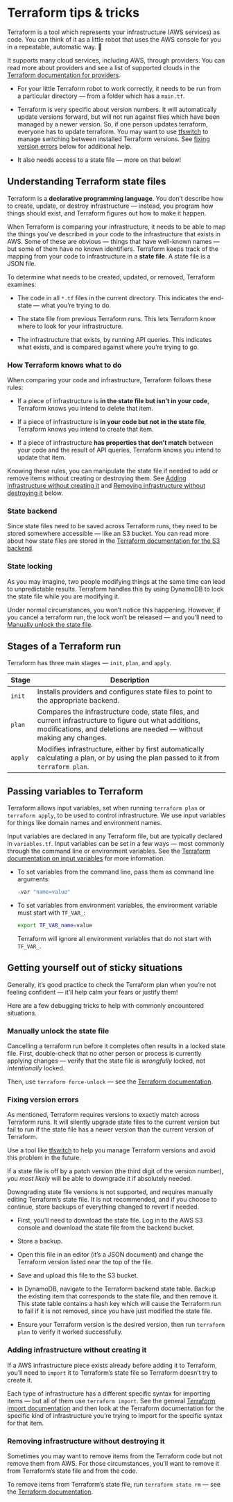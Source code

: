 # Terraform tips & tricks

Terraform is a tool which represents your infrastructure (AWS services) as code. You can think of it as a little robot that uses the AWS console for you in a repeatable, automatic way. 🤖

It supports many cloud services, including AWS, through providers. You can read more about providers and see a list of supported clouds in the [Terraform documentation for providers](https://www.terraform.io/docs/providers/index.html).

- For your little Terraform robot to work correctly, it needs to be run from a particular directory — from a folder which has a `main.tf`.

- Terraform is very specific about version numbers. It will automatically update versions forward, but will not run against files which have been managed by a newer version. So, if one person updates terraform, everyone has to update terraform. You may want to use [tfswitch](https://warrensbox.github.io/terraform-switcher/) to manage switching between installed Terraform versions. See [fixing version errors](#Fixing-version-errors) below for additional help.

- It also needs access to a state file — more on that below!

## Understanding Terraform state files

Terraform is a **declarative programming language**. You don’t describe how to create, update, or destroy infrastructure — instead, you program how things should exist, and Terraform figures out how to make it happen.

When Terraform is comparing your infrastructure, it needs to be able to map the things you’ve described in your code to the infrastructure that exists in AWS. Some of these are obvious — things that have well-known names — but some of them have no known identifiers. Terraform keeps track of the mapping from your code to infrastructure in a **state file**. A state file is a JSON file.

To determine what needs to be created, updated, or removed, Terraform examines:

- The code in all `*.tf` files in the current directory. This indicates the end-state — what you’re trying to do.

- The state file from previous Terraform runs. This lets Terraform know where to look for your infrastructure.

- The infrastructure that exists, by running API queries. This indicates what exists, and is compared against where you’re trying to go.

### How Terraform knows what to do

When comparing your code and infrastructure, Terraform follows these rules:

- If a piece of infrastructure is **in the state file but isn’t in your code**, Terraform knows you intend to delete that item.

- If a piece of infrastructure is **in your code but not in the state file**, Terraform knows you intend to create that item.

- If a piece of infrastructure **has properties that don’t match** between your code and the result of API queries, Terraform knows you intend to update that item.

Knowing these rules, you can manipulate the state file if needed to add or remove items without creating or destroying them. See [Adding infrastructure without creating it](#Adding-infrastructure-without-creating-it) and [Removing infrastructure without destroying it](#Removing-infrastructure-without-destroying-it) below.

### State backend

Since state files need to be saved across Terraform runs, they need to be stored somewhere accessible — like an S3 bucket. You can read more about how state files are stored in the [Terraform documentation for the S3 backend](https://www.terraform.io/docs/backends/types/s3.html).

### State locking

As you may imagine, two people modifying things at the same time can lead to unpredictable results. Terraform handles this by using DynamoDB to lock the state file while you are modifying it.

Under normal circumstances, you won’t notice this happening. However, if you cancel a terraform run, the lock won’t be released — and you’ll need to [Manually unlock the state file](#Manually-unlock-the-state-file).

## Stages of a Terraform run

Terraform has three main stages — `init`, `plan`, and `apply`.

| Stage | Description |
|-------|-------------|
| `init` | Installs providers and configures state files to point to the appropriate backend.
| `plan` | Compares the infrastructure code, state files, and current infrastructure to figure out what additions, modifications, and deletions are needed — without making any changes.
| `apply` | Modifies infrastructure, either by first automatically calculating a plan, or by using the plan passed to it from `terraform plan`.

## Passing variables to Terraform

Terraform allows input variables, set when running `terraform plan` or `terraform apply`, to be used to control infrastructure. We use input variables for things like domain names and environment names.

Input variables are declared in any Terraform file, but are typically declared in `variables.tf`. Input variables can be set in a few ways — most commonly through the command line or environment variables. See the [Terraform documentation on input variables](https://www.terraform.io/docs/configuration/variables.html) for more information.

- To set variables from the command line, pass them as command line arguments:

  ```bash
  -var "name=value"
  ```

- To set variables from environment variables, the environment variable must start with `TF_VAR_`:

  ```bash
  export TF_VAR_name=value
  ```

  Terraform will ignore all environment variables that do not start with `TF_VAR_`.

## Getting yourself out of sticky situations

Generally, it’s good practice to check the Terraform plan when you’re not feeling confident — it’ll help calm your fears or justify them!

Here are a few debugging tricks to help with commonly encountered situations.

### Manually unlock the state file

Cancelling a terraform run before it completes often results in a locked state file. First, double-check that no other person or process is currently applying changes — verify that the state file is _wrongfully_ locked, not _intentionally_ locked.

Then, use `terraform force-unlock` — see the [Terraform documentation](https://www.terraform.io/docs/commands/force-unlock.html).

### Fixing version errors

As mentioned, Terraform requires versions to exactly match across Terraform runs. It will silently upgrade state files to the current version but fail to run if the state file has a newer version than the current version of Terraform.

Use a tool like [tfswitch](https://warrensbox.github.io/terraform-switcher/) to help you manage Terraform versions and avoid this problem in the future.

If a state file is off by a patch version (the third digit of the version number), you _most likely_ will be able to downgrade it if absolutely needed.

Downgrading state file versions is not supported, and requires manually editing Terraform’s state file. It is not recommended, and if you choose to continue, store backups of everything changed to revert if needed.

- First, you’ll need to download the state file. Log in to the AWS S3 console and download the state file from the backend bucket.

- Store a backup.

- Open this file in an editor (it’s a JSON document) and change the Terraform version listed near the top of the file.

- Save and upload this file to the S3 bucket.

- In DynamoDB, navigate to the Terraform backend state table. Backup the existing item that corresponds to the state file, and then remove it. This state table contains a hash key which will cause the Terraform run to fail if it is not removed, since you have just modified the state file.

- Ensure your Terraform version is the desired version, then run `terraform plan` to verify it worked successfully.

### Adding infrastructure without creating it

If a AWS infrastructure piece exists already before adding it to Terraform, you’ll need to `import` it to Terraform’s state file so Terraform doesn’t try to create it.

Each type of infrastructure has a different specific syntax for importing items — but all of them use `terraform import`. See the general [Terraform import documentation](https://www.terraform.io/docs/import/usage.html) and then look at the Terraform documentation for the specific kind of infrastructure you’re trying to import for the specific syntax for that item.

### Removing infrastructure without destroying it

Sometimes you may want to remove items from the Terraform code but not remove them from AWS. For those circumstances, you’ll want to remove it from Terraform’s state file and from the code.

To remove items from Terraform’s state file, run `terraform state rm` — see the [Terraform documentation](https://www.terraform.io/docs/commands/state/rm.html).
